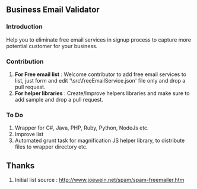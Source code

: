 ## Business Email Validator

### Introduction
Help you to eliminate free email services in signup process to capture more potential customer for your business. 

### Contribution
1. **For Free email list** : Welcome contributor to add free email services to list, just form and edit '\src\freeEmailService.json' file only and drop a pull request.
2. **For helper libraries** : Create/Improve helpers libraries and make sure to add sample and drop a pull request.

### To Do
1. Wrapper for C#, Java, PHP, Ruby, Python, NodeJs etc.
2. Improve list
3. Automated grunt task for magnification JS helper library, to distribute files to wrapper directory etc.


## Thanks
1. Initial list source : http://www.joewein.net/spam/spam-freemailer.htm
